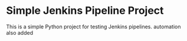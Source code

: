 # Simple Jenkins Pipeline Project

This is a simple Python project for testing Jenkins pipelines.
automation also added 
